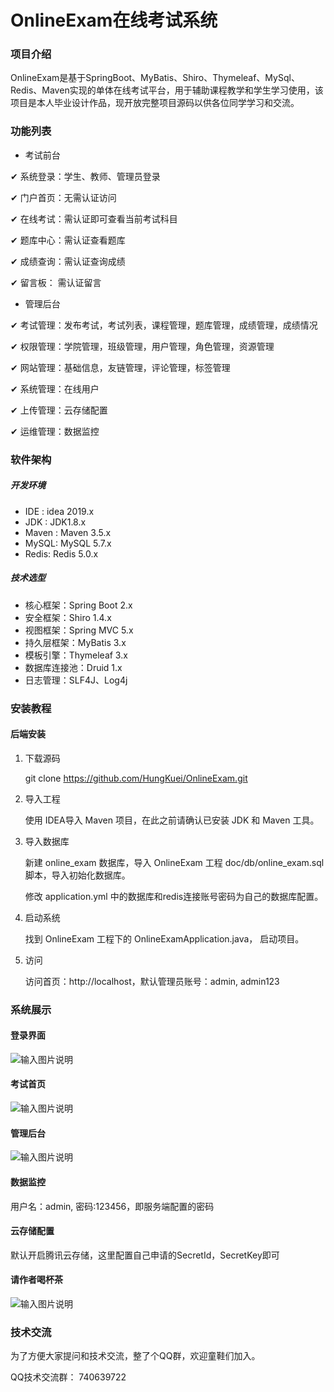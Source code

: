 # OnlineExam在线考试系统

### 项目介绍

OnlineExam是基于SpringBoot、MyBatis、Shiro、Thymeleaf、MySql、Redis、Maven实现的单体在线考试平台，用于辅助课程教学和学生学习使用，该项目是本人毕业设计作品，现开放完整项目源码以供各位同学学习和交流。

### 功能列表
- 考试前台

 ✔ 系统登录：学生、教师、管理员登录
 
 ✔ 门户首页：无需认证访问
 
 ✔ 在线考试：需认证即可查看当前考试科目
 
 ✔ 题库中心：需认证查看题库
 
 ✔ 成绩查询：需认证查询成绩
 
 ✔ 留言板：  需认证留言

- 管理后台

 ✔ 考试管理：发布考试，考试列表，课程管理，题库管理，成绩管理，成绩情况
 
 ✔ 权限管理：学院管理，班级管理，用户管理，角色管理，资源管理
 
 ✔ 网站管理：基础信息，友链管理，评论管理，标签管理
 
 ✔ 系统管理：在线用户
 
 ✔ 上传管理：云存储配置
 
 ✔ 运维管理：数据监控

### 软件架构

##### 开发环境

- IDE : idea 2019.x
- JDK : JDK1.8.x
- Maven : Maven 3.5.x
- MySQL: MySQL 5.7.x
- Redis: Redis 5.0.x

##### 技术选型

- 核心框架：Spring Boot 2.x
- 安全框架：Shiro 1.4.x
- 视图框架：Spring MVC 5.x
- 持久层框架：MyBatis 3.x
- 模板引擎：Thymeleaf 3.x
- 数据库连接池：Druid 1.x
- 日志管理：SLF4J、Log4j

### 安装教程

#### 后端安装

1. 下载源码

    git clone https://github.com/HungKuei/OnlineExam.git

2. 导入工程

    使用 IDEA导入 Maven 项目，在此之前请确认已安装 JDK 和 Maven 工具。

3. 导入数据库

    新建 online_exam 数据库，导入 OnlineExam 工程 doc/db/online_exam.sql 脚本，导入初始化数据库。

    修改 application.yml 中的数据库和redis连接账号密码为自己的数据库配置。

4. 启动系统

    找到 OnlineExam 工程下的 OnlineExamApplication.java， 启动项目。
  
5. 访问
  
    访问首页：http://localhost，默认管理员账号：admin, admin123
      
### 系统展示

#### 登录界面

![输入图片说明](https://online-exam-1256117146.cos.ap-beijing.myqcloud.com/github/login.png "屏幕截图.png")

#### 考试首页

![输入图片说明](https://online-exam-1256117146.cos.ap-beijing.myqcloud.com/github/index.png "屏幕截图.png")

#### 管理后台

![输入图片说明](https://online-exam-1256117146.cos.ap-beijing.myqcloud.com/github/manager.png "屏幕截图.png")

#### 数据监控

用户名：admin, 密码:123456，即服务端配置的密码

#### 云存储配置

默认开启腾讯云存储，这里配置自己申请的SecretId，SecretKey即可

#### 请作者喝杯茶

![输入图片说明](https://online-exam-1256117146.cos.ap-beijing.myqcloud.com/github/weixin.jpg "wx_samll.png")

### 技术交流

为了方便大家提问和技术交流，整了个QQ群，欢迎童鞋们加入。

QQ技术交流群： 740639722

